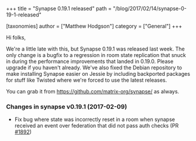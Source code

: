 +++
title = "Synapse 0.19.1 released"
path = "/blog/2017/02/14/synapse-0-19-1-released"

[taxonomies]
author = ["Matthew Hodgson"]
category = ["General"]
+++

Hi folks,

We're a little late with this, but Synapse 0.19.1 was released last week. The only change is a bugfix to a regression in room state replication that snuck in during the performance improvements that landed in 0.19.0. Please upgrade if you haven't already. We've also fixed the Debian repository to make installing Synapse easier on Jessie by including backported packages for stuff like Twisted where we're forced to use the latest releases.

You can grab it from <a href="https://github.com/matrix-org/synapse/">https://github.com/matrix-org/synapse/</a> as always.

### Changes in synapse v0.19.1 (2017-02-09)

<ul>
 	<li>Fix bug where state was incorrectly reset in a room when synapse received an event over federation that did not pass auth checks (PR <a class="issue-link js-issue-link" href="https://github.com/matrix-org/synapse/pull/1892" data-url="https://github.com/matrix-org/synapse/issues/1892" data-id="206218885" data-error-text="Failed to load issue title" data-permission-text="Issue title is private">#1892</a>)</li>
</ul>
